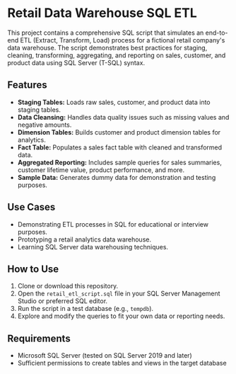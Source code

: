 # Retail Data Warehouse SQL ETL

This project contains a comprehensive SQL script that simulates an end-to-end ETL (Extract, Transform, Load) process for a fictional retail company's data warehouse. The script demonstrates best practices for staging, cleaning, transforming, aggregating, and reporting on sales, customer, and product data using SQL Server (T-SQL) syntax.

## Features

- **Staging Tables:** Loads raw sales, customer, and product data into staging tables.
- **Data Cleansing:** Handles data quality issues such as missing values and negative amounts.
- **Dimension Tables:** Builds customer and product dimension tables for analytics.
- **Fact Table:** Populates a sales fact table with cleaned and transformed data.
- **Aggregated Reporting:** Includes sample queries for sales summaries, customer lifetime value, product performance, and more.
- **Sample Data:** Generates dummy data for demonstration and testing purposes.

## Use Cases

- Demonstrating ETL processes in SQL for educational or interview purposes.
- Prototyping a retail analytics data warehouse.
- Learning SQL Server data warehousing techniques.

## How to Use

1. Clone or download this repository.
2. Open the `retail_etl_script.sql` file in your SQL Server Management Studio or preferred SQL editor.
3. Run the script in a test database (e.g., `tempdb`).
4. Explore and modify the queries to fit your own data or reporting needs.

## Requirements

- Microsoft SQL Server (tested on SQL Server 2019 and later)
- Sufficient permissions to create tables and views in the target database
